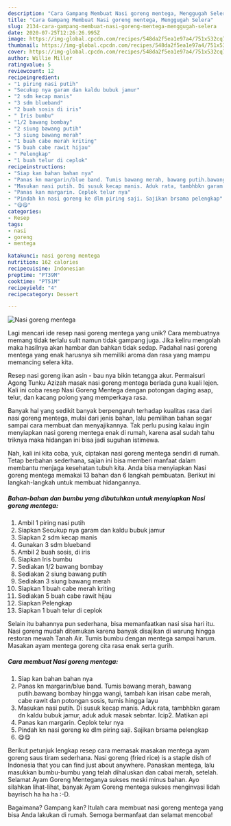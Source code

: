 ```yaml
---
description: "Cara Gampang Membuat Nasi goreng mentega, Menggugah Selera"
title: "Cara Gampang Membuat Nasi goreng mentega, Menggugah Selera"
slug: 2134-cara-gampang-membuat-nasi-goreng-mentega-menggugah-selera
date: 2020-07-25T12:26:26.995Z
image: https://img-global.cpcdn.com/recipes/548da2f5ea1e97a4/751x532cq70/nasi-goreng-mentega-foto-resep-utama.jpg
thumbnail: https://img-global.cpcdn.com/recipes/548da2f5ea1e97a4/751x532cq70/nasi-goreng-mentega-foto-resep-utama.jpg
cover: https://img-global.cpcdn.com/recipes/548da2f5ea1e97a4/751x532cq70/nasi-goreng-mentega-foto-resep-utama.jpg
author: Willie Miller
ratingvalue: 5
reviewcount: 12
recipeingredient:
- "1 piring nasi putih"
- "Secukup nya garam dan kaldu bubuk jamur"
- "2 sdm kecap manis"
- "3 sdm blueband"
- "2 buah sosis di iris"
- " Iris bumbu"
- "1/2 bawang bombay"
- "2 siung bawang putih"
- "3 siung bawang merah"
- "1 buah cabe merah kriting"
- "5 buah cabe rawit hijau"
- " Pelengkap"
- "1 buah telur di ceplok"
recipeinstructions:
- "Siap kan bahan bahan nya"
- "Panas kn margarin/blue band. Tumis bawang merah, bawang putih.bawang bombay hingga wangi, tambah kan irisan cabe merah, cabe rawit dan potongan sosis, tumis hingga layu"
- "Masukan nasi putih. Di susuk kecap manis. Aduk rata, tambhbkn garam dn kaldu bubuk jamur, aduk aduk masak sebntar. Icip2. Matikan api"
- "Panas kan margarin. Ceplok telur nya"
- "Pindah kn nasi goreng ke dlm piring saji. Sajikan brsama pelengkap"
- "😋😋"
categories:
- Resep
tags:
- nasi
- goreng
- mentega

katakunci: nasi goreng mentega 
nutrition: 162 calories
recipecuisine: Indonesian
preptime: "PT39M"
cooktime: "PT51M"
recipeyield: "4"
recipecategory: Dessert

---
```



![Nasi goreng mentega](https://img-global.cpcdn.com/recipes/548da2f5ea1e97a4/751x532cq70/nasi-goreng-mentega-foto-resep-utama.jpg)

Lagi mencari ide resep nasi goreng mentega yang unik? Cara membuatnya memang tidak terlalu sulit namun tidak gampang juga. Jika keliru mengolah maka hasilnya akan hambar dan bahkan tidak sedap. Padahal nasi goreng mentega yang enak harusnya sih memiliki aroma dan rasa yang mampu memancing selera kita.

Resep nasi goreng ikan asin - bau nya bikin tetangga akur. Permaisuri Agong Tunku Azizah masak nasi goreng mentega berlada guna kuali lejen. Kali ini coba resep Nasi Goreng Mentega dengan potongan daging asap, telur, dan kacang polong yang memperkaya rasa.

Banyak hal yang sedikit banyak berpengaruh terhadap kualitas rasa dari nasi goreng mentega, mulai dari jenis bahan, lalu pemilihan bahan segar sampai cara membuat dan menyajikannya. Tak perlu pusing kalau ingin menyiapkan nasi goreng mentega enak di rumah, karena asal sudah tahu triknya maka hidangan ini bisa jadi suguhan istimewa.


Nah, kali ini kita coba, yuk, ciptakan nasi goreng mentega sendiri di rumah. Tetap berbahan sederhana, sajian ini bisa memberi manfaat dalam membantu menjaga kesehatan tubuh kita. Anda bisa menyiapkan Nasi goreng mentega memakai 13 bahan dan 6 langkah pembuatan. Berikut ini langkah-langkah untuk membuat hidangannya.

<!--inarticleads1-->

##### Bahan-bahan dan bumbu yang dibutuhkan untuk menyiapkan Nasi goreng mentega:

1. Ambil 1 piring nasi putih
1. Siapkan Secukup nya garam dan kaldu bubuk jamur
1. Siapkan 2 sdm kecap manis
1. Gunakan 3 sdm blueband
1. Ambil 2 buah sosis, di iris
1. Siapkan  Iris bumbu
1. Sediakan 1/2 bawang bombay
1. Sediakan 2 siung bawang putih
1. Sediakan 3 siung bawang merah
1. Siapkan 1 buah cabe merah kriting
1. Sediakan 5 buah cabe rawit hijau
1. Siapkan  Pelengkap
1. Siapkan 1 buah telur di ceplok


Selain itu bahannya pun sederhana, bisa memanfaatkan nasi sisa hari itu. Nasi goreng mudah ditemukan karena banyak disajikan di warung hingga restoran mewah Tanah Air. Tumis bumbu dengan mentega sampai harum. Masakan ayam mentega goreng cita rasa enak serta gurih. 

<!--inarticleads2-->

##### Cara membuat Nasi goreng mentega:

1. Siap kan bahan bahan nya
1. Panas kn margarin/blue band. Tumis bawang merah, bawang putih.bawang bombay hingga wangi, tambah kan irisan cabe merah, cabe rawit dan potongan sosis, tumis hingga layu
1. Masukan nasi putih. Di susuk kecap manis. Aduk rata, tambhbkn garam dn kaldu bubuk jamur, aduk aduk masak sebntar. Icip2. Matikan api
1. Panas kan margarin. Ceplok telur nya
1. Pindah kn nasi goreng ke dlm piring saji. Sajikan brsama pelengkap
1. 😋😋


Berikut petunjuk lengkap resep cara memasak masakan mentega ayam goreng saus tiram sederhana. Nasi goreng (fried rice) is a staple dish of Indonesia that you can find just about anywhere. Panaskan mentega, lalu masukkan bumbu-bumbu yang telah dihaluskan dan cabai merah, setelah. Selamat Ayam Goreng Menteganya sukses meski minus bahan. Ayo silahkan lihat-lihat, banyak Ayam Goreng mentega sukses menginvasi lidah bayrisch ha ha ha :-D. 

Bagaimana? Gampang kan? Itulah cara membuat nasi goreng mentega yang bisa Anda lakukan di rumah. Semoga bermanfaat dan selamat mencoba!
